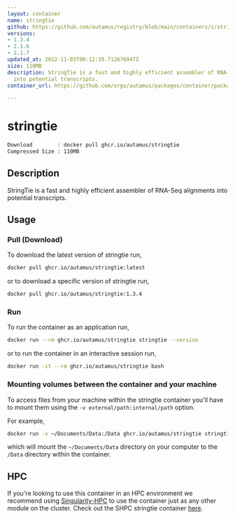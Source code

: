 ```yaml
---
layout: container
name: stringtie
github: https://github.com/autamus/registry/blob/main/containers/s/stringtie/spack.yaml
versions:
- 1.3.4
- 2.1.6
- 2.1.7
updated_at: 2022-11-03T00:12:39.712676947Z
size: 110MB
description: StringTie is a fast and highly efficient assembler of RNA-Seq alignments
  into potential transcripts.
container_url: https://github.com/orgs/autamus/packages/container/package/stringtie

---
```

# stringtie
```bash 
Download        : docker pull ghcr.io/autamus/stringtie
Compressed Size : 110MB
```

## Description
StringTie is a fast and highly efficient assembler of RNA-Seq alignments into potential transcripts.

## Usage
### Pull (Download)
To download the latest version of stringtie run,

```bash
docker pull ghcr.io/autamus/stringtie:latest
```

or to download a specific version of stringtie run,

```bash
docker pull ghcr.io/autamus/stringtie:1.3.4
```
### Run
To run the container as an application run,
```bash
docker run --rm ghcr.io/autamus/stringtie stringtie --version
```

or to run the container in an interactive session run,
```bash
docker run -it --rm ghcr.io/autamus/stringtie bash
```

### Mounting volumes between the container and your machine
To access files from your machine within the stringtie container you'll have to mount them using the `-v external/path:internal/path` option.

For example,
```bash
docker run -v ~/Documents/Data:/Data ghcr.io/autamus/stringtie stringtie /Data/myData.csv
```
which will mount the `~/Documents/Data` directory on your computer to the `/Data` directory within the container.

## HPC
If you're looking to use this container in an HPC environment we recommend using [Singularity-HPC](https://singularity-hpc.readthedocs.io) to use the container just as any other module on the cluster. Check out the SHPC stringtie container [here](https://singularityhub.github.io/singularity-hpc/r/ghcr.io-autamus-stringtie/).